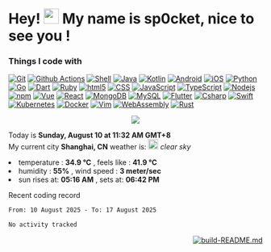 <h1>Hey! <img src="https://emojis.slackmojis.com/emojis/images/1586280906/8541/computercat.gif" width="30" />
  My name is sp0cket, nice to see you !</h1>

<h3>Things I code with</h3>

<p>
  <a href="https://git-scm.com/"><img alt="Git" src="https://img.shields.io/badge/-Git-F54D27?logo=Git&logoColor=white&style="/></a>
  <a href="https://docs.github.com/free-pro-team@latest/actions"><img alt="Github Actions" src="https://img.shields.io/badge/-Github Actions-2088FF?logo=github-actions&logoColor=white&style="/></a>
  <a href="https://www.shellscript.sh/"><img alt="Shell" src="https://img.shields.io/badge/-Shell-FFD500?logo=Shell&logoColor=white&style="/></a>
  <a href="https://www.java.com/"><img alt="Java" src="https://img.shields.io/badge/-Java-007396?logo=Java&logoColor=white&style="/></a>
  <a href="https://kotlinlang.org/"><img alt="Kotlin" src="https://img.shields.io/badge/-Kotlin-27282C?logo=Kotlin&logoColor=white&style="/></a>
  <a href="https://developer.android.com/"><img alt="Android" src="https://img.shields.io/badge/-Android-3DDC84?logo=Android&logoColor=white&style="/></a>
  <a href="https://developer.apple.com/ios/"><img alt="iOS" src="https://img.shields.io/badge/-iOS-000000?logo=iOS&logoColor=white&style="/></a>
  <a href="https://www.python.org/"><img alt="Python" src="https://img.shields.io/badge/-Python-3776AB?logo=Python&logoColor=white&style="/></a>
  <a href="https://golang.org/"><img alt="Go" src="https://img.shields.io/badge/-Go-00ACD7?logo=go&logoColor=white&style="/></a>
  <a href="https://dart.dev/"><img alt="Dart" src="https://img.shields.io/badge/-Dart-0175C2?logo=Dart&logoColor=white&style="/></a>
  <a href="https://www.ruby-lang.org/"><img alt="Ruby" src="https://img.shields.io/badge/-Ruby-CC342D?logo=Ruby&logoColor=white&style="/></a>
  <a href="https://developer.mozilla.org/en-US/docs/Web/Guide/HTML/HTML5"><img alt="html5" src="https://img.shields.io/badge/-html5-E44D26?logo=html5&logoColor=white&style="/></a>
  <a href="https://developer.mozilla.org/docs/Archive/CSS3"><img alt="CSS" src="https://img.shields.io/badge/-CSS-1672B6?logo=CSS3&logoColor=white&style="/></a>
  <a href="https://developer.mozilla.org/docs/Web/JavaScript"><img alt="JavaScript" src="https://img.shields.io/badge/-JavaScript-F7DF1E?logo=JavaScript&logoColor=white&style="/></a>
  <a href="https://www.typescriptlang.org/"><img alt="TypeScript" src="https://img.shields.io/badge/-TypeScript-017ACC?logo=TypeScript&logoColor=white&style="/></a>
  <a href="https://nodejs.org/"><img alt="Nodejs" src="https://img.shields.io/badge/-Nodejs-43853D?logo=Node.js&logoColor=white&style="/></a>
  <a href="https://www.npmjs.com/"><img alt="npm" src="https://img.shields.io/badge/-npm-CB3837?logo=npm&logoColor=white&style="/></a>
  <a href="https://vuejs.org/"><img alt="Vue" src="https://img.shields.io/badge/-Vue-42B983?logo=Vue.js&logoColor=white&style="/></a>
  <a href="https://reactjs.org/"><img alt="React" src="https://img.shields.io/badge/-React-45b8d7?logo=React&logoColor=white&style="/></a>
  <a href="https://www.mongodb.com/"><img alt="MongoDB" src="https://img.shields.io/badge/-MongoDB-14AA52?logo=mongodb&logoColor=white&style="/></a>
  <a href="https://dev.mysql.com/"><img alt="MySQL" src="https://img.shields.io/badge/-MySQL-4579A1?logo=MySQL&logoColor=white&style="/></a>
  <a href="https://flutter.dev/"><img alt="Flutter" src="https://img.shields.io/badge/-Flutter-02569B?logo=Flutter&logoColor=white&style="/></a>
  <a href="https://docs.microsoft.com/dotnet/csharp/"><img alt="Csharp" src="https://img.shields.io/badge/-Csharp-239120?logo=C%20sharp&logoColor=white&style="/></a>
  <a href="https://www.swift.com/"><img alt="Swift" src="https://img.shields.io/badge/-Swift-DF5C43?logo=Swift&logoColor=white&style="/></a>
  <a href="https://kubernetes.io/"><img alt="Kubernetes" src="https://img.shields.io/badge/-Kubernetes-326CE5?logo=Kubernetes&logoColor=white&style="/></a>
  <a href="https://www.docker.com/"><img alt="Docker" src="https://img.shields.io/badge/-Docker-2496ED?logo=Docker&logoColor=white&style="/></a>
  <a href="https://www.vim.org/"><img alt="Vim" src="https://img.shields.io/badge/-Vim-019733?logo=Vim&logoColor=white&style="/></a>
  <a href="https://webassembly.org/"><img alt="WebAssembly" src="https://img.shields.io/badge/-WebAssembly-654FF0?logo=WebAssembly&logoColor=white&style="/></a>
  <a href="https://www.rust-lang.org/"><img alt="Rust" src="https://img.shields.io/badge/-Rust-000000?logo=Rust&logoColor=white&style="/></a>
  
</p>

<p align="center">
  <a href="https://github.com/sp0cket">
    <img src="https://github-readme-stats.vercel.app/api?username=sp0cket&show_icons=true&theme=buefy" />
  </a>
</p>

<p>
  Today is <b>Sunday, August 10 at 11:32 AM GMT+8</b> <br />
  My current city <b>Shanghai, CN</b> weather is: <img src="http:&#x2F;&#x2F;openweathermap.org&#x2F;img&#x2F;wn&#x2F;01d@2x.png" width="20" /> <i>clear sky</i>
  <li>temperature : <b>34.9 °C</b> , feels like  : <b>41.9 °C</b></br></li>
  <li>humidity    : <b>55%</b> , wind speed  : <b>3 meter&#x2F;sec</b></br></li>
  <li>sun rises at: <b>05:16 AM</b> , sets at: <b>06:42 PM</b></li>
</p>

<p>Recent coding record</p>

<!--START_SECTION:waka-->

```txt
From: 10 August 2025 - To: 17 August 2025

No activity tracked
```

<!--END_SECTION:waka-->

<p align="right">
  <a href="https://github.com/sp0cket/sp0cket/actions">
    <img alt="build-README.md"
      src="https://github.com/sp0cket/sp0cket/workflows/build-README.md/badge.svg?branch=main">
  </a>
</p>